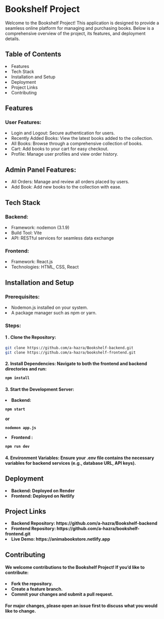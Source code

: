<h1>Bookshelf Project</h1>
<p>Welcome to the Bookshelf Project! This application is designed to provide a seamless online platform for managing and purchasing books. Below is a comprehensive overview of the project, its features, and deployment details.</p>
<h2>Table of Contents</h2>
<li>Features</li>
<li>Tech Stack</li>
<li>Installation and Setup</li>
<li>Deployment</li>
<li>Project Links</li>
<li>Contributing</li>
<h2>Features</h2>
<h3>User Features:</h3>
<li>Login and Logout: Secure authentication for users.</li>
<li>Recently Added Books: View the latest books added to the collection.</li>
<li>All Books: Browse through a comprehensive collection of books.</li>
<li>Cart: Add books to your cart for easy checkout.</li>
<li>Profile: Manage user profiles and view order history.</li>

<h2>Admin Panel Features:</h2>
<li>All Orders: Manage and review all orders placed by users.</li>
<li>Add Book: Add new books to the collection with ease.</li>

<h2>Tech Stack</h2>
<h3>Backend:</h3>
<li>Framework: nodemon (3.1.9)</li>
<li>Build Tool: Vite </li>
<li>API: RESTful services for seamless data exchange</li>
<h3>Frontend:</h3>
<li>Framework: React.js </li>
<li>Technologies: HTML, CSS, React</li>
<h2>Installation and Setup</h2>
<h3>Prerequisites:</h3>
<li>Nodemon.js installed on your system.</li>


<li>A package manager such as npm or yarn.</li>

<h3>Steps:</h3>
<h4>1 . Clone the Repository:</h4>

```bash
git clone https://github.com/a-hazra/Bookshelf-backend.git
git clone https://github.com/a-hazra/bookshelf-frontend.git

```

<h4>2. Install Dependencies:
Navigate to both the frontend and backend directories and run:  <h/4>

```bash
npm install

```
<h4>3. Start the Development Server:</h4>
<li>Backend:</li>

```bash
npm start
```
or

```bash
nodemon app.js 
```
<li>Frontend :</li>

```bash
npm run dev
```

<h4>4. Environment Variables:
Ensure your .env file contains the necessary variables for backend services (e.g., database URL, API keys).</h4>

<h2> Deployment </h2>
<li>Backend: Deployed on Render</li>
<li>Frontend: Deployed on Netlify</li>

<h2>Project Links</h2>
<li> Backend Repository: https://github.com/a-hazra/Bookshelf-backend </li>
<li>Frontend Repository: https://github.com/a-hazra/bookshelf-frontend.git </li>
<li>Live Demo: https://animabookstore.netlify.app </li>

<h2>Contributing</h2>
<h4>We welcome contributions to the Bookshelf Project! If you’d like to contribute:</h4>
<li>Fork the repository.</li>
<li>Create a feature branch. </li>
<li>Commit your changes and submit a pull request.</li>
<h4>For major changes, please open an issue first to discuss what you would like to change.</h4>


